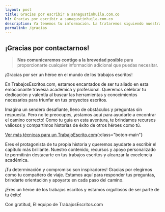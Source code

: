 ```yaml
---
layout: post
title: Gracias por escribir a sanagustinhuila.com.co
h1: Gracias por escribir a sanagustinhuila.com.co
description: Ya tenemos tu información. La trataremos siguiendo nuestra política de privacidad. Te escribiremos prontamente.
permalink: /gracias
---
```

## ¡Gracias por contactarnos!

>**Nos comunicaremos contigo a la brevedad posible** para proporcionarte cualquier información adicional que puedas necesitar.

¡Gracias por ser un héroe en el mundo de los trabajos escritos!

En TrabajosEscritos.com, estamos encantados de ser tu aliado en esta emocionante travesía académica y profesional. Queremos celebrar tu dedicación y valentía al buscar las herramientas y conocimientos necesarios para triunfar en tus proyectos escritos.

Imagina un sendero desafiante, lleno de obstáculos y preguntas sin respuesta. Pero no te preocupes, ¡estamos aquí para ayudarte a encontrar el camino correcto! Como tu guía en esta aventura, te brindamos recursos valiosos y compartimos historias de éxito de otros héroes como tú.

[Ver más técnicas para un TrabajoEscrito.com](/){:class="boton-main"}

Eres el protagonista de tu propia historia y queremos ayudarte a escribir el capítulo más brillante. Nuestro contenido, recursos y apoyo personalizado te permitirán destacarte en tus trabajos escritos y alcanzar la excelencia académica.

¡Tu determinación y compromiso son inspiradores! Gracias por elegirnos como tu compañero de viaje. Estamos aquí para responder tus preguntas, brindarte orientación y apoyarte en cada paso del camino.

¡Eres un héroe de los trabajos escritos y estamos orgullosos de ser parte de tu éxito!

Con gratitud,
El equipo de TrabajosEscritos.com
